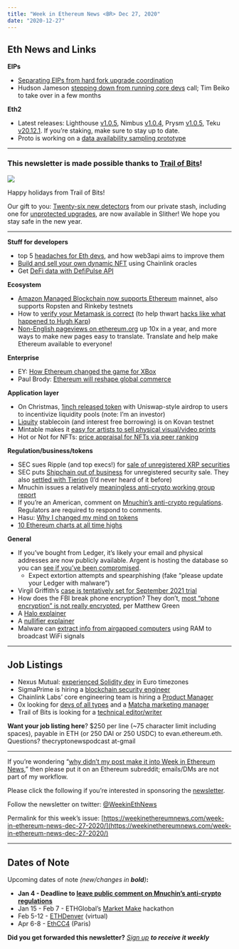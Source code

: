 ```yaml
---
title: "Week in Ethereum News <BR> Dec 27, 2020"
date: "2020-12-27"
---
```


## **Eth News and Links**

**EIPs**

- [Separating EIPs from hard fork upgrade coordination](https://medium.com/ethereum-cat-herders/the-new-ethereum-improvement-process-928c628b306e)
- Hudson Jameson [stepping down from running core devs](https://twitter.com/hudsonjameson/status/1341081879013969925) call; Tim Beiko to take over in a few months

**Eth2**

- Latest releases: Lighthouse [v1.0.5](https://github.com/sigp/lighthouse/releases/tag/v1.0.5), Nimbus [v1.0.4](https://github.com/status-im/nimbus-eth2/releases/tag/v1.0.4), Prysm [v1.0.5](https://github.com/prysmaticlabs/prysm/releases/tag/v1.0.5), Teku [v20.12.1](https://github.com/ConsenSys/teku/releases/tag/20.12.1). If you’re staking, make sure to stay up to date.
- Proto is working on a [data availability sampling prototype](https://twitter.com/protolambda/status/1340940578708746240)

* * *

### **This newsletter is made possible thanks to [Trail of Bits](https://www.trailofbits.com/)!**

![](https://weekinethereumnews.com/wp-content/uploads/2020/05/2314423-1.jpeg)

Happy holidays from Trail of Bits!

Our gift to you: [Twenty-six new detectors](https://github.com/crytic/slither/releases/tag/0.7.0) from our private stash, including one for [unprotected upgrades](https://github.com/crytic/slither/pull/725), are now available in Slither! We hope you stay safe in the new year.

* * *

**Stuff for developers**

- top 5 [headaches for Eth devs](https://hackernoon.com/top-5-headaches-for-web3-developers-br1334u4), and how web3api aims to improve them
- [Build and sell your own dynamic NFT](https://blog.chain.link/build-deploy-and-sell-your-own-dynamic-nft/) using Chainlink oracles
- Get [DeFi data with DefiPulse API](https://medium.com/coinmonks/get-defi-projects-data-with-defi-pulse-api-81721f8e6dd2)

**Ecosystem**

- [Amazon Managed Blockchain now supports Ethereum](https://aws.amazon.com/about-aws/whats-new/2020/12/amazon-managed-blockchain-supports-ethereum/) mainnet, also supports Ropsten and Rinkeby testnets
- How to [verify your Metamask is correct](https://medium.com/mycrypto/how-to-ensure-youre-running-the-legitimate-version-of-metamask-5fcd8ab32b96) (to help thwart [hacks like what happened to Hugh Karp](https://www.rekt.news/nxm-hugh-speaks-out/))
- [Non-English pageviews on ethereum.org](https://blog.ethereum.org/2020/12/21/translation-program-milestones-updates-20/) up 10x in a year, and more ways to make new pages easy to translate. Translate and help make Ethereum available to everyone!

**Enterprise**

- EY: [How Ethereum changed the game for XBox](https://www.ey.com/en_us/consulting/how-blockchain-helped-a-gaming-platform-become-a-game-changer)
- Paul Brody: [Ethereum will reshape global commerce](https://www.coindesk.com/public-blockchains-global-commerce-2020)

**Application layer**

- On Christmas, [1inch released token](https://1inch-exchange.medium.com/1inch-token-is-released-e69ad69cf3ee) with Uniswap-style airdrop to users to incentivize liquidity pools (note: I’m an investor)
- [Liquity](https://twitter.com/LiquityProtocol/status/1341055897272020997) stablecoin (and interest free borrowing) is on Kovan testnet
- Mintable makes it [easy for artists to sell physical visual/video prints](https://mintable.medium.com/mintable-x-infinite-objects-54786d2e48b3)
- Hot or Not for NFTs: [price appraisal for NFTs via peer ranking](https://medium.com/upshothq/hot-or-not-for-nfts-d5d221f2a452)

**Regulation/business/tokens**

- SEC sues Ripple (and top execs!) for [sale of unregistered XRP securities](https://www.sec.gov/litigation/complaints/2020/comp-pr2020-338.pdf)
- SEC puts [Shipchain out of business](https://shipchain.io/settle.html) for unregistered security sale. They also [settled with Tierion](https://www.sec.gov/enforce/33-10914-s) (I’d never heard of it before)
- Mnuchin issues a relatively [meaningless anti-crypto working group report](https://home.treasury.gov/news/press-releases/sm1223)
- If you’re an American, comment on [Mnuchin’s anti-crypto regulations](https://www.regulations.gov/comment?D=FINCEN_FRDOC_0001-0121). Regulators are required to respond to comments.
- Hasu: [Why I changed my mind on tokens](https://insights.deribit.com/market-research/why-i-have-changed-my-mind-on-tokens/)
- [10 Ethereum charts at all time highs](https://twitter.com/0x_Lucas/status/1341785492669476866)

**General**

- If you’ve bought from Ledger, it’s likely your email and physical addresses are now publicly available. Argent is hosting the database so you can [see if you’ve been compromised](https://www.argent.xyz/ledgerhack/).
    - Expect extortion attempts and spearphishing (fake “please update your Ledger with malware”)
- Virgil Griffith’s [case is tentatively set for September 2021 trial](http://www.innercitypress.com/sdnysealed17nkgriffithcyptoicp120820.html)
- How does the FBI break phone encryption? They don’t, [most “phone encryption” is not really encrypted,](https://twitter.com/matthew_d_green/status/1341746171220537344) per Matthew Green
- A [Halo explainer](https://hackmd.io/@zkteam/halo)
- A [nullifier explainer](https://hackmd.io/@liangcc/nullifier)
- Malware can [extract info from airgapped computers](https://arxiv.org/pdf/2012.06884.pdf) using RAM to broadcast WiFi signals

* * *

## **Job Listings**

- Nexus Mutual: [experienced Solidity dev](https://angel.co/company/nexus-mutual-1/jobs/967538-smart-contract-engineer) in Euro timezones
- SigmaPrime is hiring a [blockchain security engineer](https://blog.sigmaprime.io/blockchain-security-engineer.html)
- Chainlink Labs’ core engineering team is hiring a [Product Manager](https://jobs.lever.co/chainlink/8e8b8afc-c576-48d7-9433-340574d76d95?lever-origin=applied&lever-source%5B%5D=Week%20in%20Ethereum)
- 0x looking for [devs of all types](https://0x.org/about/jobs) and a [Matcha marketing manager](https://boards.greenhouse.io/0x/jobs/4923909002)
- Trail of Bits is looking for a [technical editor/writer](https://jobs.lever.co/trailofbits/8bf936ff-b86c-462e-80b2-4d58004bc68d)

**Want your job listing here**? $250 per line (~75 character limit including spaces), payable in ETH (or 250 DAI or 250 USDC) to evan.ethereum.eth. Questions? thecryptonewspodcast at-gmail

* * *

If you’re wondering “[why didn’t my post make it into Week in Ethereum News](https://www.evanvanness.com/post/179914035841/why-didnt-my-post-make-the-newsletter),” then please put it on an Ethereum subreddit; emails/DMs are not part of my workflow.

Please click the following if you’re interested in sponsoring the [newsletter](https://www.evanvanness.com/post/625741875743227904/evan-is-live-on-balancer).

Follow the newsletter on twitter: [@WeekinEthNews](https://twitter.com/WeekInEthNews)

Permalink for this week’s issue: [https://weekinethereumnews.com/week-in-ethereum-news-dec-27-2020/](https://weekinethereumnews.com/week-in-ethereum-news-dec-27-2020/)

* * *

## **Dates of Note**

Upcoming dates of note _(_new/changes in **bold**_)_**:**

- **Jan 4 - Deadline to [leave public comment on Mnuchin’s anti-crypto regulations](https://www.regulations.gov/comment?D=FINCEN_FRDOC_0001-0121)**
- Jan 15 - Feb 7 - ETHGlobal’s [Market Make](https://marketmake.ethglobal.co/) hackathon
- Feb 5-12 - [ETHDenver](https://www.ethdenver.com/) (virtual)
- Apr 6-8 - [EthCC4](https://ethcc.io/) (Paris)

**Did you get forwarded this newsletter?** _[Sign up](https://weekinethereum.substack.com/subscribe#about) **to receive it weekly**_
